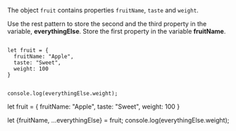 The object `fruit`
contains properties `fruitName`,
`taste` and `weight`.

Use the rest pattern
to store the second
and
the third property in the variable, **everythingElse**.
Store the first property
in the variable **fruitName**.

<Editor type="exercise" lang="javascript">
<code>
let fruit = {
  fruitName: "Apple",
  taste: "Sweet",
  weight: 100
}

console.log(everythingElse.weight);
</code>

<solution>
let fruit = {
  fruitName: "Apple",
  taste: "Sweet",
  weight: 100
}

let {fruitName, ...everythingElse} = fruit;
console.log(everythingElse.weight);
</solution>
</Editor>